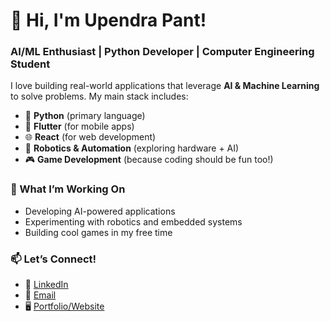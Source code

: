 
# 👋 Hi, I'm Upendra Pant!  

###  AI/ML Enthusiast | Python Developer | Computer Engineering Student  

I love building real-world applications that leverage **AI & Machine Learning** to solve problems. My main stack includes:  
- 🐍 **Python** (primary language)  
- 📱 **Flutter** (for mobile apps)  
- 🌐 **React** (for web development)  
- 🤖 **Robotics & Automation** (exploring hardware + AI)  
- 🎮 **Game Development** (because coding should be fun too!)  

### 🔧 What I’m Working On  
- Developing AI-powered applications  
- Experimenting with robotics and embedded systems  
- Building cool games in my free time  

### 📫 Let’s Connect!  
- 💼 [LinkedIn](https://www.linkedin.com/in/upendra-pant-101350260/)  
- 📧 [Email](pantupendra97@gmail.com)  
- 🖥️ [Portfolio/Website](https://www.upendrapant.com.np/)  

